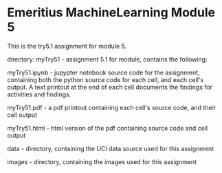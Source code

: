 # Emeritius MachineLearning Module 5
This is the try5.1 assignment for module 5.

directory:  myTry51 - assignment 5.1 for module, contains the following:

myTry51.ipynb - jupypter notebook source code for the assignment, containing both the python source code
                for each cell, and each cell's output.  A text printout at the end of each cell documents
                the findings for activities and findings.

myTry51.pdf   - a pdf printout containing each cell's source code, and their cell output

myTry51.html  - html version of the pdf containing source code and cell output

data - directory, containing the UCI data source used for this assignment

images - directory, containing the images used for this assignment
